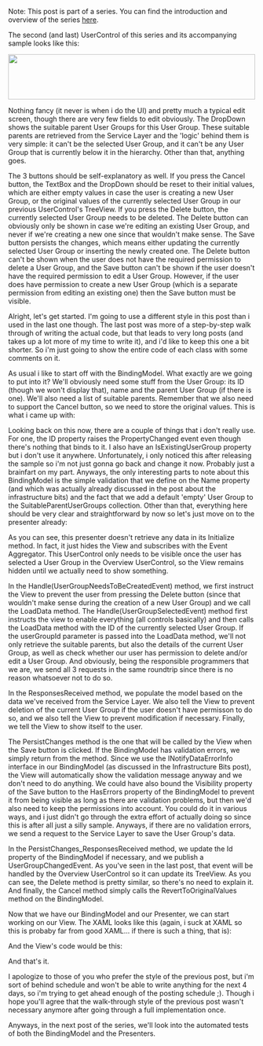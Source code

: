 Note: This post is part of a series. You can find the introduction and overview of the series <a href="/blog/2010/08/mvp-in-silverlightwpf-series">here</a>.

The second (and last) UserControl of this series and its accompanying sample looks like this:

<a href="/blog/wp-content/uploads/2010/08/sample_details1.png"><img src="/blog/wp-content/uploads/2010/08/sample_details1.png" alt="" title="sample_details" width="503" height="92" class="aligncenter size-full wp-image-2463" /></a>

Nothing fancy (it never is when i do the UI) and pretty much a typical edit screen, though there are very few fields to edit obviously. The DropDown shows the suitable parent User Groups for this User Group.  These suitable parents are retrieved from the Service Layer and the 'logic' behind them is very simple: it can't be the selected User Group, and it can't be any User Group that is currently below it in the hierarchy.  Other than that, anything goes. 

The 3 buttons should be self-explanatory as well. If you press the Cancel button, the TextBox and the DropDown should be reset to their initial values, which are either empty values in case the user is creating a new User Group, or the original values of the currently selected User Group in our previous UserControl's TreeView.  If you press the Delete button, the currently selected User Group needs to be deleted.  The Delete button can obviously only be shown in case we're editing an existing User Group, and never if we're creating a new one since that wouldn't make sense.  The Save button persists the changes, which means either updating the currently selected User Group or inserting the newly created one.  The Delete button can't be shown when the user does not have the required permission to delete a User Group, and the Save button can't be shown if the user doesn't have the required permission to edit a User Group.  However, if the user does have permission to create a new User Group (which is a separate permission from editing an existing one) then the Save button must be visible.

Alright, let's get started.  I'm going to use a different style in this post than i used in the last one though.  The last post was more of a step-by-step walk through of writing the actual code, but that leads to very long posts (and takes up a lot more of my time to write it), and i'd like to keep this one a bit shorter.  So i'm just going to show the entire code of each class with some comments on it. 

As usual i like to start off with the BindingModel.  What exactly are we going to put into it? We'll obviously need some stuff from the User Group: its ID (though we won't display that), name and the parent User Group (if there is one).  We'll also need a list of suitable parents.  Remember that we also need to support the Cancel button, so we need to store the original values.  This is what i came up with:

<script src="https://gist.github.com/3728097.js?file=s1.cs"></script>

Looking back on this now, there are a couple of things that i don't really use.  For one, the ID property raises the PropertyChanged event even though there's nothing that binds to it.  I also have an IsExistingUserGroup property but i don't use it anywhere.  Unfortunately, i only noticed this after releasing the sample so i'm not just gonna go back and change it now.  Probably just a brainfart on my part. Anyways, the only interesting parts to note about this BindingModel is the simple validation that we define on the Name property (and which was actually already discussed in the post about the infrastructure bits) and the fact that we add a default 'empty' User Group to the SuitableParentUserGroups collection.  Other than that, everything here should be very clear and straightforward by now so let's just move on to the presenter already:

<script src="https://gist.github.com/3728097.js?file=s2.cs"></script>

As you can see, this presenter doesn't retrieve any data in its Initialize method.  In fact, it just hides the View and subscribes with the Event Aggregator.  This UserControl only needs to be visible once the user has selected a User Group in the Overview UserControl, so the View remains hidden until we actually need to show something.  

In the Handle(UserGroupNeedsToBeCreatedEvent) method, we first instruct the View to prevent the user from pressing the Delete button (since that wouldn't make sense during the creation of a new User Group) and we call the LoadData method.  The Handle(UserGroupSelectedEvent) method first instructs the view to enable everything (all controls basically) and then calls the LoadData method with the ID of the currently selected User Group.  If the userGroupId parameter is passed into the LoadData method, we'll not only retrieve the suitable parents, but also the details of the current User Group, as well as check whether our user has permission to delete and/or edit a User Group.  And obviously, being the responsible programmers that we are, we send all 3 requests in the same roundtrip since there is no reason whatsoever not to do so.

In the ResponsesReceived method, we populate the model based on the data we've received from the Service Layer.  We also tell the View to prevent deletion of the current User Group if the user doesn't have permisson to do so, and we also tell the View to prevent modification if necessary.  Finally, we tell the View to show itself to the user.

The PersistChanges method is the one that will be called by the View when the Save button is clicked.  If the BindingModel has validation errors, we simply return from the method.  Since we use the INotifyDataErrorInfo interface in our BindingModel (as discussed in the Infrastructure Bits post), the View will automatically show the validation message anyway and we don't need to do anything.  We could have also bound the Visibility property of the Save button to the HasErrors property of the BindingModel to prevent it from being visible as long as there are validation problems, but then we'd also need to keep the permissions into account.  You could do it in various ways, and i just didn't go through the extra effort of actually doing so since this is after all just a silly sample.  Anyways, if there are no validation errors, we send a request to the Service Layer to save the User Group's data.

In the PersistChanges_ResponsesReceived method, we update the Id property of the BindingModel if necessary, and we publish a UserGroupChangedEvent.  As you've seen in the last post, that event will be handled by the Overview UserControl so it can update its TreeView.  As you can see, the Delete method is pretty similar, so there's no need to explain it.  And finally, the Cancel method simply calls the RevertToOriginalValues method on the BindingModel.

Now that we have our BindingModel and our Presenter, we can start working on our View.  The XAML looks like this (again, i suck at XAML so this is probaby far from good XAML... if there is such a thing, that is):

<script src="https://gist.github.com/3728097.js?file=s3.xaml"></script>

And the View's code would be this:

<script src="https://gist.github.com/3728097.js?file=s4.cs"></script>

And that's it.

I apologize to those of you who prefer the style of the previous post, but i'm sort of behind schedule and won't be able to write anything for the next 4 days, so i'm trying to get ahead enough of the posting schedule ;).  Though i hope you'll agree that the walk-through style of the previous post wasn't necessary anymore after going through a full implementation once.

Anyways, in the next post of the series, we'll look into the automated tests of both the BindingModel and the Presenters.